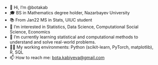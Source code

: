 - 👋 Hi, I’m @botakab
- 🎓 BS in Mathematics degree holder, Nazarbayev University
- 📚 From Jan22 MS in Stats, UIUC student
- 👀 I’m interested in Statistics, Data Science, Computational Social Science, Economics
- 🔢 I’m currently learning statistical and computational methods to understand and solve real-world problems.
- 👩‍💻 My working environments: Python (scikit-learn, PyTorch, matplotlib), R, SQL
- 📫 How to reach me: bota.kabiyeva@gmail.com

<!---
botakab/botakab is a ✨ special ✨ repository because its `README.md` (this file) appears on your GitHub profile.
You can click the Preview link to take a look at your changes.
--->
